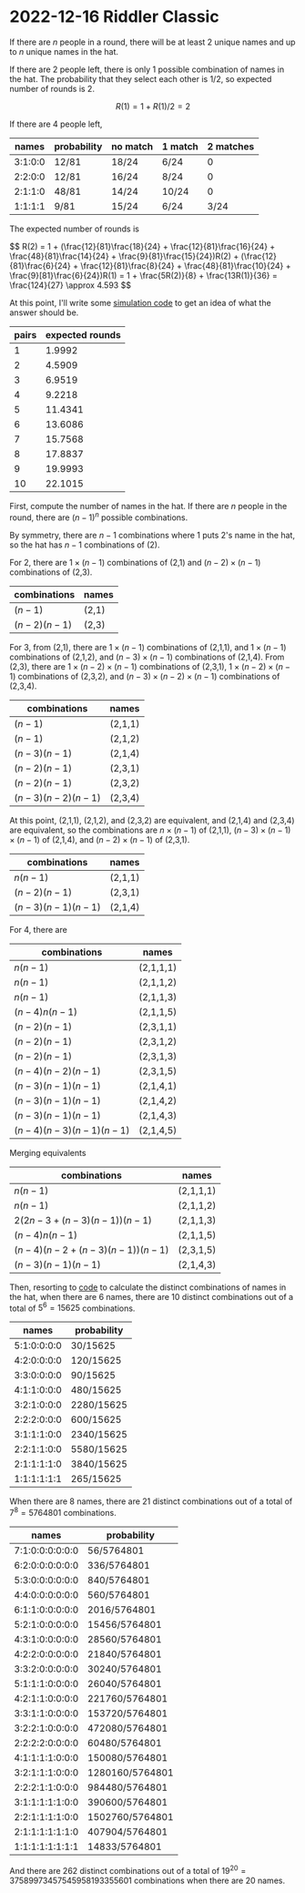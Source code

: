 2022-12-16 Riddler Classic
==========================
If there are $n$ people in a round, there will be at least 2 unique names
and up to $n$ unique names in the hat.

If there are 2 people left, there is only 1 possible combination of names
in the hat.  The probability that they select each other is 1/2, so expected
number of rounds is 2.

$$ R(1) = 1 + R(1)/2 = 2 $$

If there are 4 people left,

|names  |probability|no match|1 match|2 matches|
|-------|-----------|--------|-------|---------|
|3:1:0:0|12/81      |18/24   |6/24   |0        |
|2:2:0:0|12/81      |16/24   |8/24   |0        |
|2:1:1:0|48/81      |14/24   |10/24  |0        |
|1:1:1:1|9/81       |15/24   |6/24   |3/24     |

The expected number of rounds is

$$ R(2) = 1 + (\frac{12}{81}\frac{18}{24} + \frac{12}{81}\frac{16}{24} + \frac{48}{81}\frac{14}{24} + \frac{9}{81}\frac{15}{24})R(2) + (\frac{12}{81}\frac{6}{24} + \frac{12}{81}\frac{8}{24} + \frac{48}{81}\frac{10}{24} + \frac{9}[81}\frac{6}{24})R(1) = 1 + \frac{5R(2)}{8} + \frac{13R(1)}{36} = \frac{124}{27} \approx 4.593 $$

At this point, I'll write some [simulation code](20221216c.go) to get
an idea of what the answer should be.

|pairs|expected rounds|
|-----|---------------|
|1    |1.9992         |
|2    |4.5909         |
|3    |6.9519         |
|4    |9.2218         |
|5    |11.4341        |
|6    |13.6086        |
|7    |15.7568        |
|8    |17.8837        |
|9    |19.9993        |
|10   |22.1015        |

First, compute the number of names in the hat.  If there are $n$ people
in the round, there are $(n-1)^n$ possible combinations.

By symmetry, there are $n-1$ combinations where 1 puts 2's name in the hat,
so the hat has $n-1$ combinations of (2).

For 2, there are $1\times(n-1)$ combinations of (2,1) and $(n-2)\times(n-1)$
combinations of (2,3).

|combinations|names|
|------------|-----|
| $(n-1)$      | (2,1) |
| $(n-2)(n-1)$ | (2,3) |

For 3, from (2,1), there are $1\times(n-1)$ combinations of (2,1,1), and
$1\times(n-1)$ combinations of (2,1,2), and $(n-3)\times(n-1)$ combinations
of (2,1,4).  From (2,3), there are $1\times(n-2)\times(n-1)$ combinations
of (2,3,1), $1\times(n-2)\times(n-1)$ combinations of (2,3,2), and
$(n-3)\times(n-2)\times(n-1)$ combinations of (2,3,4).

|combinations|names|
|------------|-----|
| $(n-1)$           | (2,1,1) |
| $(n-1)$           | (2,1,2) |
| $(n-3)(n-1)$      | (2,1,4) |
| $(n-2)(n-1)$      | (2,3,1) |
| $(n-2)(n-1)$      | (2,3,2) |
| $(n-3)(n-2)(n-1)$ | (2,3,4) |

At this point, (2,1,1), (2,1,2), and (2,3,2) are equivalent,
and (2,1,4) and (2,3,4) are equivalent, so the combinations are
$n\times(n-1)$ of (2,1,1), $(n-3)\times(n-1)\times(n-1)$ of (2,1,4),
and $(n-2)\times(n-1)$ of (2,3,1).

|combinations|names|
|------------|-----|
| $n(n-1)$          | (2,1,1) |
| $(n-2)(n-1)$      | (2,3,1) |
| $(n-3)(n-1)(n-1)$ | (2,1,4) |

For 4, there are

|combinations|names|
|------------|-----|
| $n(n-1)$               | (2,1,1,1) |
| $n(n-1)$               | (2,1,1,2) |
| $n(n-1)$               | (2,1,1,3) |
| $(n-4)n(n-1)$          | (2,1,1,5) |
| $(n-2)(n-1)$           | (2,3,1,1) |
| $(n-2)(n-1)$           | (2,3,1,2) |
| $(n-2)(n-1)$           | (2,3,1,3) |
| $(n-4)(n-2)(n-1)$      | (2,3,1,5) |
| $(n-3)(n-1)(n-1)$      | (2,1,4,1) |
| $(n-3)(n-1)(n-1)$      | (2,1,4,2) |
| $(n-3)(n-1)(n-1)$      | (2,1,4,3) |
| $(n-4)(n-3)(n-1)(n-1)$ | (2,1,4,5) |

Merging equivalents

|combinations|names|
|------------|-----|
| $n(n-1)$                      | (2,1,1,1) |
| $n(n-1)$                      | (2,1,1,2) |
| $2(2n-3+(n-3)(n-1))(n-1)$     | (2,1,1,3) |
| $(n-4)n(n-1)$                 | (2,1,1,5) |
| $(n-4)(n-2+(n-3)(n-1))(n-1)$  | (2,3,1,5) |
| $(n-3)(n-1)(n-1)$             | (2,1,4,3) |

Then, resorting to [code](20221216c.hs) to calculate the distinct combinations
of names in the hat, when there are 6 names, there are 10 distinct combinations
out of a total of $5^6 = 15625$ combinations.

|names|probability|
|-----|-------------|
|5:1:0:0:0:0|30/15625 |
|4:2:0:0:0:0|120/15625 |
|3:3:0:0:0:0|90/15625 |
|4:1:1:0:0:0|480/15625 |
|3:2:1:0:0:0|2280/15625 |
|2:2:2:0:0:0|600/15625 |
|3:1:1:1:0:0|2340/15625 |
|2:2:1:1:0:0|5580/15625 |
|2:1:1:1:1:0|3840/15625 |
|1:1:1:1:1:1|265/15625 |

When there are 8 names, there are 21 distinct combinations out of a total
of $7^8 = 5764801$ combinations.

|names|probability|
|-----|-------------|
|7:1:0:0:0:0:0:0|56/5764801|
|6:2:0:0:0:0:0:0|336/5764801|
|5:3:0:0:0:0:0:0|840/5764801|
|4:4:0:0:0:0:0:0|560/5764801|
|6:1:1:0:0:0:0:0|2016/5764801|
|5:2:1:0:0:0:0:0|15456/5764801|
|4:3:1:0:0:0:0:0|28560/5764801|
|4:2:2:0:0:0:0:0|21840/5764801|
|3:3:2:0:0:0:0:0|30240/5764801|
|5:1:1:1:0:0:0:0|26040/5764801|
|4:2:1:1:0:0:0:0|221760/5764801|
|3:3:1:1:0:0:0:0|153720/5764801|
|3:2:2:1:0:0:0:0|472080/5764801|
|2:2:2:2:0:0:0:0|60480/5764801|
|4:1:1:1:1:0:0:0|150080/5764801|
|3:2:1:1:1:0:0:0|1280160/5764801|
|2:2:2:1:1:0:0:0|984480/5764801|
|3:1:1:1:1:1:0:0|390600/5764801|
|2:2:1:1:1:1:0:0|1502760/5764801|
|2:1:1:1:1:1:1:0|407904/5764801|
|1:1:1:1:1:1:1:1|14833/5764801|

And there are 262 distinct combinations out of a total of
$19^20 = 37589973457545958193355601$ combinations when there are 20 names.
